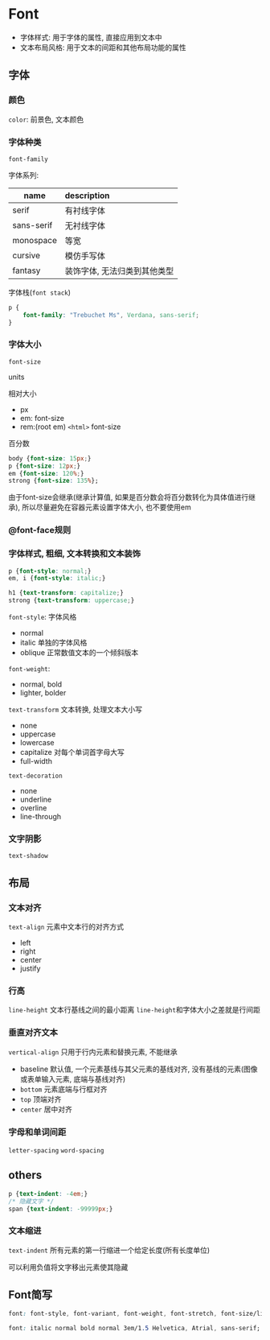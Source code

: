 # Font

* 字体样式: 用于字体的属性, 直接应用到文本中
* 文本布局风格: 用于文本的间距和其他布局功能的属性

## 字体

### 颜色

`color`: 前景色, 文本颜色

### 字体种类

`font-family`

字体系列:

name|description
---|:--
serif|有衬线字体
sans-serif|无衬线字体
monospace|等宽
cursive|模仿手写体
fantasy|装饰字体, 无法归类到其他类型

字体栈(`font stack`)
```CSS
p {
    font-family: "Trebuchet Ms", Verdana, sans-serif;
}
```
### 字体大小

`font-size`

units

相对大小

* px
* em: font-size
* rem:(root em) `<html>` font-size

百分数

```css
body {font-size: 15px;}
p {font-size: 12px;}
em {font-size: 120%;}
strong {font-size: 135%};
```

由于font-size会继承(继承计算值, 如果是百分数会将百分数转化为具体值进行继承), 所以尽量避免在容器元素设置字体大小, 也不要使用em

### @font-face规则



### 字体样式, 粗细, 文本转换和文本装饰

```css
p {font-style: normal;}
em, i {font-style: italic;}

h1 {text-transform: capitalize;}
strong {text-transform: uppercase;}
```

`font-style`: 字体风格

* normal
* italic 单独的字体风格
* oblique 正常数值文本的一个倾斜版本

`font-weight`:

* normal, bold
* lighter, bolder

`text-transform` 文本转换, 处理文本大小写

* none
* uppercase
* lowercase
* capitalize 对每个单词首字母大写
* full-width

`text-decoration`

* none
* underline
* overline
* line-through

### 文字阴影

`text-shadow`

## 布局

### 文本对齐

`text-align` 元素中文本行的对齐方式

* left
* right
* center
* justify

### 行高

`line-height` 文本行基线之间的最小距离 `line-height`和字体大小之差就是行间距

### 垂直对齐文本

`vertical-align` 只用于行内元素和替换元素, 不能继承
* baseline 默认值, 一个元素基线与其父元素的基线对齐, 没有基线的元素(图像或表单输入元素, 底端与基线对齐)
* `bottom` 元素底端与行框对齐
* `top` 顶端对齐
* `center` 居中对齐
### 字母和单词间距

`letter-spacing`
`word-spacing`

## others

```css
p {text-indent: -4em;}
/* 隐藏文字 */
span {text-indent: -99999px;}
```

### 文本缩进

`text-indent` 所有元素的第一行缩进一个给定长度(所有长度单位)

可以利用负值将文字移出元素使其隐藏



## Font简写

```css
font: font-style, font-variant, font-weight, font-stretch, font-size/line-height, font-family;

font: italic normal bold normal 3em/1.5 Helvetica, Atrial, sans-serif;
```
